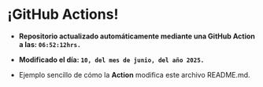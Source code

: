 # ¡GitHub Actions!
* **Repositorio actualizado automáticamente mediante una GitHub Action a las: `06:52:12hrs.`**
* **Modificado el día: `10, del mes de junio, del año 2025.`**

* Ejemplo sencillo de cómo la **Action** modifica este archivo README.md.
